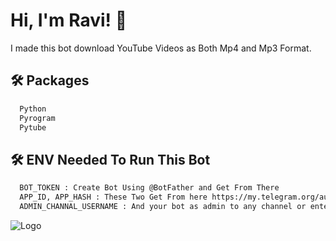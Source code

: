 # Hi, I'm Ravi! 👋
I made this bot download YouTube Videos as Both Mp4 and Mp3 Format.

## 🛠 Packages
```bash
  Python
  Pyrogram 
  Pytube
```

## 🛠 ENV Needed To Run This Bot
```bash
  BOT_TOKEN : Create Bot Using @BotFather and Get From There
  APP_ID, APP_HASH : These Two Get From here https://my.telegram.org/auth
  ADMIN_CHANNAL_USERNAME : And your bot as admin to any channel or enter the channel username
```

![Logo](https://res.cloudinary.com/doanyb8ku/image/upload/v1692420977/RaviRCoder__1_-removebg-preview_r4ywud.png)

